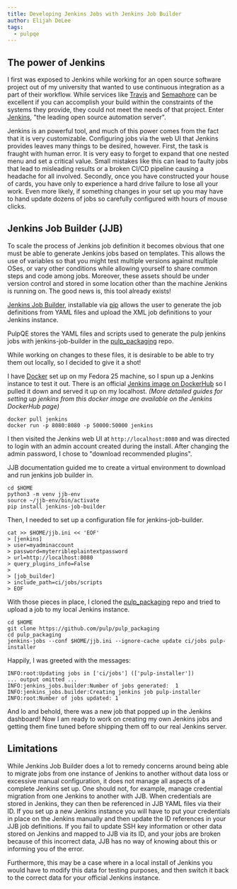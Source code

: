 ```yaml
---
title: Developing Jenkins Jobs with Jenkins Job Builder
author: Elijah DeLee
tags:
  - pulpqe
---
```


The power of Jenkins
----------------

I first was exposed to Jenkins while working for an open source software
project out of my university that wanted to use continuous integration as a
part of their workflow. While services like [Travis](https://travis-ci.org/)
and [Semaphore](https://semaphoreci.com/) can be
excellent if you can accomplish your build within the constraints of the
systems they provide, they could not meet the needs of that project. Enter
[Jenkins](https://jenkins.io/), "the leading open source automation server".

Jenkins is an powerful tool, and much of this power comes from the fact that it
is very customizable. Configuring jobs via the web UI that Jenkins provides
leaves many things to be desired, however. First, the task is fraught with
human error. It is very easy to forget to expand that one nested menu and set a
critical value. Small mistakes like this can lead to faulty jobs that lead to
misleading results or a broken CI/CD pipeline causing a headache for all
involved.  Secondly, once you have constructed your house of cards, you have
only to experience a hard drive failure to lose all your work. Even more
likely, if something changes in your set up you may have to hand update dozens
of jobs so carefully configured with hours of mouse clicks.

Jenkins Job Builder (JJB)
----------------

To scale the process of Jenkins job definition it becomes obvious that one must
be able to generate Jenkins jobs based on templates. This allows the use of
variables so that you might test multiple versions against multiple OSes, or
vary other conditions while allowing yourself to share common steps and code
among jobs. Moreover, these assets should be under version control and stored
in some location other than the machine Jenkins is running on. The good news is,
this tool already exists!

[Jenkins Job Builder](https://docs.openstack.org/infra/jenkins-job-builder/),
installable via [pip](https://pypi.python.org/pypi/pip) allows the user to
generate the job definitions from YAML files and upload the XML job definitions
to your Jenkins instance.

PulpQE stores the YAML files and scripts used to generate the pulp jenkins jobs
with jenkins-job-builder in the
[pulp_packaging](https://github.com/pulp/pulp_packaging) repo.

While working on changes to these files, it is desirable to be able to try
them out locally, so I decided to give it a shot!

I have [Docker](https://www.docker.com/) set up on my Fedora 25 machine, so I spun up a Jenkins instance to
test it out. There is an official [Jenkins image on
DockerHub](https://hub.docker.com/_/jenkins/) so I pulled it down and served it
up on my localhost. _(More detailed guides for setting up jenkins from this
docker image are available on the Jenkins DockerHub page)_

    docker pull jenkins
    docker run -p 8080:8080 -p 50000:50000 jenkins

I then visited the Jenkins web UI at <code>http://localhost:8080</code> and was
directed to login with an admin account created during the install. After
changing the admin password, I chose to "download recommended plugins".

JJB documentation guided me to create a virtual environment to download and run
jenkins job builder in.

    cd $HOME
    python3 -m venv jjb-env
    source ~/jjb-env/bin/activate
    pip install jenkins-job-builder

Then, I needed to set up a configuration file for jenkins-job-builder.

    cat >> $HOME/jjb.ini << 'EOF'
    > [jenkins]
    > user=myadminaccount
    > password=myterribleplaintextpassword
    > url=http://localhost:8080
    > query_plugins_info=False
    >
    > [job_builder]
    > include_path=ci/jobs/scripts
    > EOF

With those pieces in place, I cloned the
[pulp_packaging](https://github.com/pulp/pulp_packaging) repo and tried to
upload a job to my local Jenkins instance.

    cd $HOME
    git clone https://github.com/pulp/pulp_packaging
    cd pulp_packaging
    jenkins-jobs --conf $HOME/jjb.ini --ignore-cache update ci/jobs pulp-installer

Happily, I was greeted with the messages:

    INFO:root:Updating jobs in ['ci/jobs'] (['pulp-installer'])
    ... output omitted ...
    INFO:jenkins_jobs.builder:Number of jobs generated:  1
    INFO:jenkins_jobs.builder:Creating jenkins job pulp-installer
    INFO:root:Number of jobs updated: 1

And lo and behold, there was a new job that popped up in the Jenkins dashboard!
Now I am ready to work on creating my own Jenkins jobs and getting them fine
tuned before shipping them off to our real Jenkins server.

Limitations
----------------

While Jenkins Job Builder does a lot to remedy concerns around being able to
migrate jobs from one instance of Jenkins to another without data loss or
excessive manual configuration, it does not manage all aspects of a complete
Jenkins set up. One should not, for example, manage credential migration from
one Jenkins to another with JJB. When credentials are stored in Jenkins, they
can then be referenced in JJB YAML files via their ID. If you set up a new
Jenkins instance you will have to put your credentials in place on the Jenkins
manually and then update the ID references in your JJB job definitions. If you
fail to update SSH key information or other data stored on Jenkins and mapped
to JJB via its ID, and your jobs are broken because of this incorrect data, JJB
has no way of knowing about this or informing you of the error.

Furthermore, this may be a case where in a local install of Jenkins you would
have to modify this data for testing purposes, and then switch it back to the
correct data for your official Jenkins instance.
